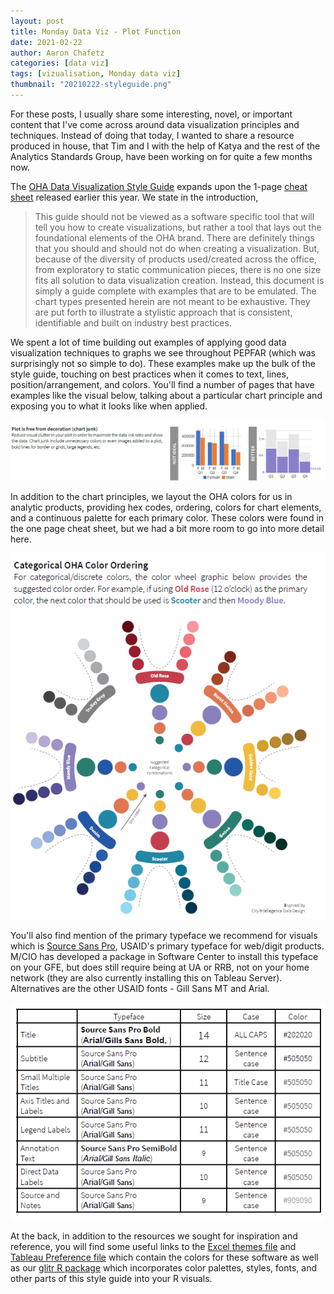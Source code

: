 ```yaml
---
layout: post
title: Monday Data Viz - Plot Function
date: 2021-02-22
author: Aaron Chafetz
categories: [data viz]
tags: [vizualisation, Monday data viz]
thumbnail: "20210222-styleguide.png"
---
```


For these posts, I usually share some interesting, novel, or important content that I've come across around data visualization principles and techniques. Instead of doing that today, I wanted to share a resource produced in house, that Tim and I with the help of Katya and the rest of the Analytics Standards Group, have been working on for quite a few months now.

The [OHA Data Visualization Style Guide](https://issuu.com/achafetz/docs/oha_styleguide) expands upon the 1-page [cheat sheet](https://sites.google.com/a/usaid.gov/gh-oha/home/oha-data-tools-resources/-oha-data-visualization-style-guide-cheat-sheet) released earlier this year. We state in the introduction,

> This guide should not be viewed as a software specific tool that will tell you how to create visualizations, but rather a tool that lays out the foundational elements of the OHA brand. There are definitely things that you should and should not do when creating a visualization. But, because of the diversity of products used/created across the office, from exploratory to static communication pieces, there is no one size fits all solution to data visualization creation. Instead, this document is simply a guide complete with examples that are to be emulated. The chart types presented herein are not meant to be exhaustive. They are put forth to illustrate a stylistic approach that is consistent, identifiable and built on industry best practices.

We spent a lot of time building out examples of applying good data visualization techniques to graphs we see throughout PEPFAR (which was surprisingly not so simple to do). These examples make up the bulk of the style guide, touching on best practices when it comes to text, lines, position/arrangement, and colors.  You'll find a number of pages that have examples like the visual below, talking about a particular chart principle and exposing you to what it looks like when applied.

![form function](/assets/img/posts/20210222-chartprinciples.png)

In addition to the chart principles, we layout the OHA colors for us in analytic products, providing hex codes, ordering, colors for chart elements, and a continuous palette for each primary color. These colors were found in the one page cheat sheet, but we had a bit more room to go into more detail here.

![OHA colorwheel](/assets/img/posts/20210222-colorwheel.png)

You'll also find mention of the primary typeface we recommend for visuals which is [Source Sans Pro](https://fonts.google.com/specimen/Source+Sans+Pro?preview.text_type=custom&query=source+sans), USAID's primary typeface for web/digit products. M/CIO has developed a package in Software Center to install this typeface on your GFE, but does still require being at UA or RRB, not on your home network (they are also currently installing this on Tableau Server). Alternatives are the other USAID fonts  - Gill Sans MT and Arial.

![typography table](/assets/img/posts/20210222-typography-table.png)

At the back, in addition to the resources we sought for inspiration and reference, you will find some useful links to the [Excel themes file](https://drive.google.com/file/d/1ACgcNAKXlbtQFUVyKgxBYj8V4nrGG5SQ/view?usp=sharing) and [Tableau Preference file](https://drive.google.com/file/d/15qhLsQKflVFX-H3KhEK7vRIafQqjOkgF/view?usp=sharing) which contain the colors for these software as well as our [glitr R package](http://github.com/USAID-OHA-SI/glitr) which incorporates color palettes, styles, fonts, and other parts of this style guide into your R visuals.